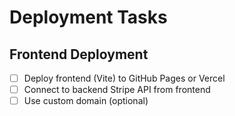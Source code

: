 # Deployment Tasks

## Frontend Deployment
- [ ] Deploy frontend (Vite) to GitHub Pages or Vercel
- [ ] Connect to backend Stripe API from frontend
- [ ] Use custom domain (optional)
